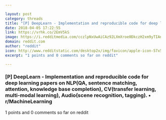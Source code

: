 ```yaml
---

layout: post
category: threads
title: "[P] DeepLearn - Implementation and reproducible code for deep learning papers on NLP(QA, sentence matching, attention, knowledge base completion), CV(transfer learning, multi-modal learning), Audio(scene recognition, tagging)."
date: 2018-04-05 17:22:55
link: https://vrhk.co/2EmV5kS
image: https://i.redditmedia.com/cczlpNxUwAiCAz92LXmXroe0DkczH2xm9yTIAn5VpDU.jpg?w=320&s=38011b77aa6ec183c5ddd4e3f54b6d9b
domain: reddit.com
author: "reddit"
icon: http://www.redditstatic.com/desktop2x/img/favicon/apple-icon-57x57.png
excerpt: "1 points and 0 comments so far on reddit"

---
```


### [P] DeepLearn - Implementation and reproducible code for deep learning papers on NLP(QA, sentence matching, attention, knowledge base completion), CV(transfer learning, multi-modal learning), Audio(scene recognition, tagging). • r/MachineLearning

1 points and 0 comments so far on reddit